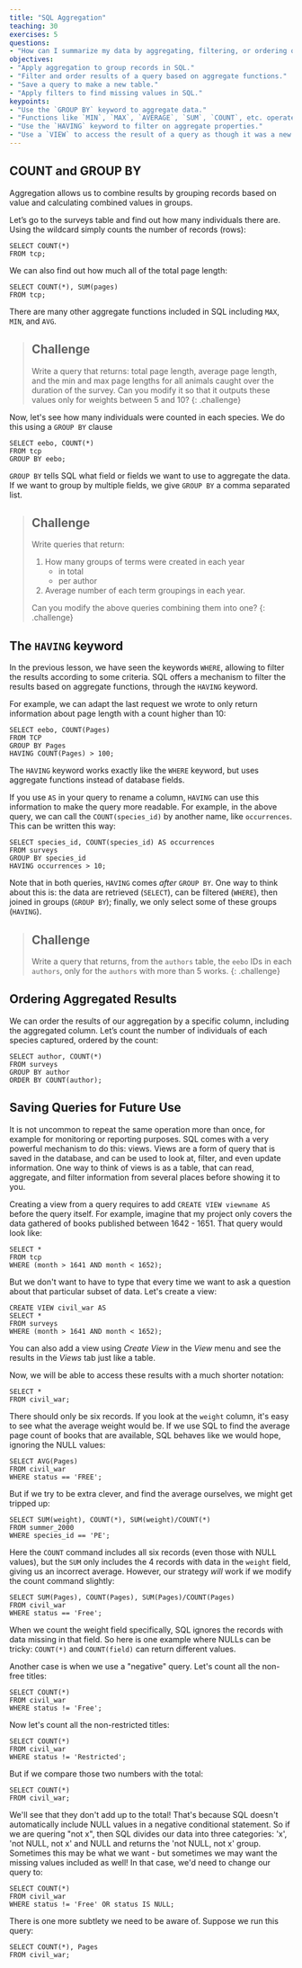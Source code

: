 ```yaml
---
title: "SQL Aggregation"
teaching: 30
exercises: 5
questions:
- "How can I summarize my data by aggregating, filtering, or ordering query results?"
objectives:
- "Apply aggregation to group records in SQL."
- "Filter and order results of a query based on aggregate functions."
- "Save a query to make a new table."
- "Apply filters to find missing values in SQL."
keypoints:
- "Use the `GROUP BY` keyword to aggregate data."
- "Functions like `MIN`, `MAX`, `AVERAGE`, `SUM`, `COUNT`, etc. operate on aggregated data."
- "Use the `HAVING` keyword to filter on aggregate properties."
- "Use a `VIEW` to access the result of a query as though it was a new table."
---
```


## COUNT and GROUP BY

Aggregation allows us to combine results by grouping records based on value and
calculating combined values in groups.

Let’s go to the surveys table and find out how many individuals there are.
Using the wildcard simply counts the number of records (rows):

    SELECT COUNT(*)
    FROM tcp;

We can also find out how much all of the total page length:

    SELECT COUNT(*), SUM(pages)
    FROM tcp;


There are many other aggregate functions included in SQL including
`MAX`, `MIN`, and `AVG`.

> ## Challenge
>
> Write a query that returns: total page length, average page length, and the min and max page lengths
> for all animals caught over the duration of the survey.
> Can you modify it so that it outputs these values only for weights between 5 and 10?
{: .challenge}

Now, let's see how many individuals were counted in each species. We do this
using a `GROUP BY` clause

    SELECT eebo, COUNT(*)
    FROM tcp
    GROUP BY eebo;

`GROUP BY` tells SQL what field or fields we want to use to aggregate the data.
If we want to group by multiple fields, we give `GROUP BY` a comma separated list.

> ## Challenge
>
> Write queries that return:
>
> 1. How many groups of terms were created in each year
>    *   in total
>    *   per author
> 2. Average number of each term groupings in each year.
>
> Can you modify the above queries combining them into one?
{: .challenge}

## The `HAVING` keyword

In the previous lesson, we have seen the keywords `WHERE`, allowing to
filter the results according to some criteria. SQL offers a mechanism to
filter the results based on aggregate functions, through the `HAVING` keyword.

For example, we can adapt the last request we wrote to only return information
about page length with a count higher than 10:

    SELECT eebo, COUNT(Pages)
    FROM TCP
    GROUP BY Pages
    HAVING COUNT(Pages) > 100;

The `HAVING` keyword works exactly like the `WHERE` keyword, but uses
aggregate functions instead of database fields.

If you use `AS` in your query to rename a column, `HAVING` can use this
information to make the query more readable. For example, in the above
query, we can call the `COUNT(species_id)` by another name, like
`occurrences`. This can be written this way:

    SELECT species_id, COUNT(species_id) AS occurrences
    FROM surveys
    GROUP BY species_id
    HAVING occurrences > 10;

Note that in both queries, `HAVING` comes *after* `GROUP BY`. One way to
think about this is: the data are retrieved (`SELECT`), can be filtered
(`WHERE`), then joined in groups (`GROUP BY`); finally, we only select some
of these groups (`HAVING`).

> ## Challenge
>
> Write a query that returns, from the `authors` table, the `eebo` IDs
> in each `authors`, only for the `authors` with more than 5 works.
{: .challenge}

## Ordering Aggregated Results

We can order the results of our aggregation by a specific column, including
the aggregated column.  Let’s count the number of individuals of each
species captured, ordered by the count:

    SELECT author, COUNT(*)
    FROM surveys
    GROUP BY author
    ORDER BY COUNT(author);

## Saving Queries for Future Use

It is not uncommon to repeat the same operation more than once, for example
for monitoring or reporting purposes. SQL comes with a very powerful mechanism
to do this: views. Views are a form of query that is saved in the database,
and can be used to look at, filter, and even update information. One way to
think of views is as a table, that can read, aggregate, and filter information
from several places before showing it to you.

Creating a view from a query requires to add `CREATE VIEW viewname AS`
before the query itself. For example, imagine that my project only covers
the data gathered of books published between 1642 - 1651.  That
query would look like:

    SELECT *
    FROM tcp
    WHERE (month > 1641 AND month < 1652);

But we don't want to have to type that every time we want to ask a
question about that particular subset of data.  Let's create a view:

    CREATE VIEW civil_war AS
    SELECT *
    FROM surveys
    WHERE (month > 1641 AND month < 1652);

You can also add a view using *Create View* in the *View* menu and see the
results in the *Views* tab just like a table.

Now, we will be able to access these results with a much shorter notation:

    SELECT *
    FROM civil_war;

There should only be six records.  If you look at the `weight` column, it's
easy to see what the average weight would be.  If we use SQL to find the
average page count of books that are available, SQL behaves like we would hope, 
ignoring the NULL values:

    SELECT AVG(Pages)
    FROM civil_war
    WHERE status == 'FREE';

But if we try to be extra clever, and find the average ourselves,
we might get tripped up:

    SELECT SUM(weight), COUNT(*), SUM(weight)/COUNT(*)
    FROM summer_2000
    WHERE species_id == 'PE';

Here the `COUNT` command includes all six records (even those with NULL
values), but the `SUM` only includes the 4 records with data in the
`weight` field, giving us an incorrect average.  However,
our strategy *will* work if we modify the count command slightly:

    SELECT SUM(Pages), COUNT(Pages), SUM(Pages)/COUNT(Pages)
    FROM civil_war
    WHERE status == 'Free';

When we count the weight field specifically, SQL ignores the records with data
missing in that field.  So here is one example where NULLs can be tricky:
`COUNT(*)` and `COUNT(field)` can return different values.

Another case is when we use a "negative" query.  Let's count all the
non-free titles:

    SELECT COUNT(*)
    FROM civil_war
    WHERE status != 'Free';

Now let's count all the non-restricted titles:

    SELECT COUNT(*)
    FROM civil_war
    WHERE status != 'Restricted';

But if we compare those two numbers with the total:

    SELECT COUNT(*)
    FROM civil_war;

We'll see that they don't add up to the total!  That's because SQL
doesn't automatically include NULL values in a negative conditional
statement.  So if we are quering "not x", then SQL divides our data
into three categories: 'x', 'not NULL, not x' and NULL and
returns the 'not NULL, not x' group. Sometimes this may be what we want -
but sometimes we may want the missing values included as well!  In that
case, we'd need to change our query to:

    SELECT COUNT(*)
    FROM civil_war
    WHERE status != 'Free' OR status IS NULL;

There is one more subtlety we need to be aware of.
Suppose we run this query:

    SELECT COUNT(*), Pages
    FROM civil_war;


